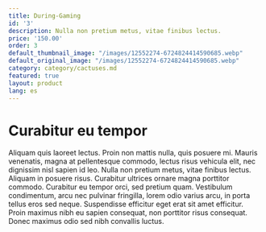 ```yaml
---
title: During-Gaming
id: '3'
description: Nulla non pretium metus, vitae finibus lectus.
price: '150.00'
order: 3
default_thumbnail_image: "/images/12552274-6724824414590685.webp"
default_original_image: "/images/12552274-6724824414590685.webp"
category: category/cactuses.md
featured: true
layout: product
lang: es
---
```


# Curabitur eu tempor

Aliquam quis laoreet lectus. Proin non mattis nulla, quis posuere mi. Mauris venenatis, magna at pellentesque commodo, lectus risus vehicula elit, nec dignissim nisl sapien id leo. Nulla non pretium metus, vitae finibus lectus. Aliquam in posuere risus. Curabitur ultrices ornare magna porttitor commodo. Curabitur eu tempor orci, sed pretium quam. Vestibulum condimentum, arcu nec pulvinar fringilla, lorem odio varius arcu, in porta tellus eros sed neque. Suspendisse efficitur eget erat sit amet efficitur. Proin maximus nibh eu sapien consequat, non porttitor risus consequat. Donec maximus odio sed nibh convallis luctus.